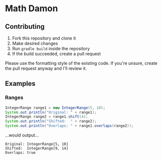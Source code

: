 # Math Damon

## Contributing

1. Fork this repository and clone it
2. Make desired changes
3. Run `gradle build` inside the repository
4. If the build succeeded, create a pull request

Please use the formatting style of the existing code. If you're unsure, create the pull request anyway and I'll review it.

## Examples

### Ranges

```java
IntegerRange range1 = new IntegerRange(5, 10);
System.out.println("Original: " + range1);
IntegerRange range2 = range1.shift(4);
System.out.println("Shifted:  " + range2);
System.out.println("Overlaps: " + range1.overlaps(range2));
```
...would output...

    Original: IntegerRange[5, 10]
    Shifted:  IntegerRange[9, 14]
    Overlaps: true
